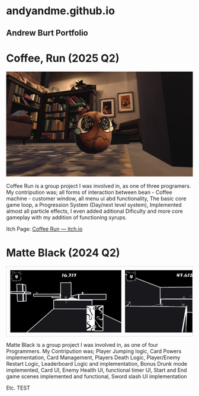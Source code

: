 # andyandme.github.io
## Andrew Burt Portfolio

# Coffee, Run (2025 Q2)

![Coffee Run screenshot](coffee-run-screenshot-bean.png)

Coffee Run is a group project I was involved in, as one of three programers.
My contripution was; all forms of interaction between bean - Coffee machine - customer window, all menu ui abd functionality, The basic core game loop, a Progression System (Day/next level system), Implemented almost all particle effects, I even added aditional Dificulty and more core gameplay with my addition of functioning syrups.

Itch Page: <a href="https://spectral-cat-dundee.itch.io/coffee-run" target="_blank" rel="noopener">Coffee Run — itch.io</a>


# Matte Black (2024 Q2)
<div style="display: flex; overflow-x: auto; gap: 10px; padding: 10px; border: 1px solid #ddd;">
  <img src="Matte Black Screenshot.png" alt="Matte Black Screenshot 1" style="width: 300px; height: auto;">
  <img src="Matte Black Screenshot2.png" alt="Matte Black Screenshot 2" style="width: 300px; height: auto;">
  <img src="Matte Black Screenshot3.png" alt="Matte Black Screenshot 3" style="width: 300px; height: auto;">
</div>


Matte Black is a group project I was involved in, as one of four Programmers.
My Contripution was; Player Jumping logic, Card Powers implementation, Card Management, Players Death Logic, Player/Enemy Restart Logic, Leaderboard Logic and implementation, Bonus Drunk mode implemented, Card UI, Enemy Health UI, functional timer UI, Start and End game scenes implemented and functional, Sword slash UI implementation  


Etc.
TEST
